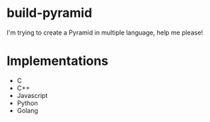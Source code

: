 # build-pyramid
I'm trying to create a Pyramid in multiple language, help me please!

# Implementations
- C
- C++
- Javascript
- Python
- Golang

